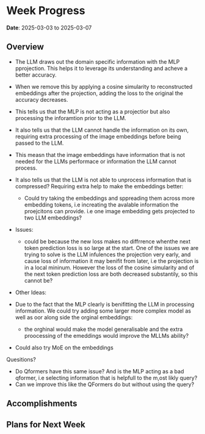 # Week Progress

**Date**: 2025-03-03 to 2025-03-07

## Overview
- The LLM draws out the domain specific information with the MLP pprojection. This helps it to leverage its understanding and acheve a better accuracy.
- When we remove this by applying a cosine simularity to reconstructed embeddings after the projection, adding the loss to the original the accuracy decreases.
- This tells us that the MLP is not acting as a projectior but also processing the inforamtion prior to the LLM.

- It also tells us that the LLM cannot handle the information on its own, requiring extra processing of the image embeddings before being passed to the LLM.
- This measn that the image embeddings have information that is not needed for the LLMs performace or information the LLM cannot process.

- It also tells us that the LLM is not able to unprocess information that is compressed? Requiring extra help to make the embeddings better:
  - Could try taking the embeddings and sppreading them across more embedding tokens, i.e increating the avalable information the proejcitons can provide. i.e one image embedding gets projected to two LLM embeddings?


- Issues:
  - could be because the new loss makes no diffrrence whenthe next token prediction loss is so large at the start. One of the issues we are trying to solve is the LLM infulences the projection very early, and cause loss of information it may benifit from later, i.e the projection is in a local mininum. However the loss of the cosine simularity and of the next token prediction loss are both decreased substantily, so this cannot be?


-  Other Ideas:

  - Due to the fact that the MLP clearly is benifitting the LLM in processing information.  We could try adding some larger more complex model as well as oor along side the orginal embeddings:
    - the orghinal would make the model generalisable and the extra proocessing of the emeddings would improve the MLLMs ability?

  - Could also try MoE on the embeddings


  Quesitions?

  - Do Qformers have this same issue? And is the MLP acting as a bad qformer, i.e selecting information that is helpfull to the m,ost likly query?
  - Can we improve this like the QFormers do but without using the query?




## Accomplishments

## Plans for Next Week

